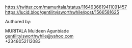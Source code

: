 https://twitter.com/mamuritala/status/1164936619411091457  <br />
https://lucid.blog/gentilityisworthwhile/post/1566581625


Authored by:

MURITALA Muideen Agunbiade<br />
gentilityisworthwhile@yahoo.com <br />
+2348052112083
